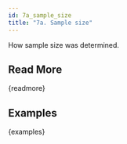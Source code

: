 ```yaml
---
id: 7a_sample_size
title: "7a. Sample size"
---
```

How sample size was determined. 

## Read More

{readmore}

## Examples

{examples}